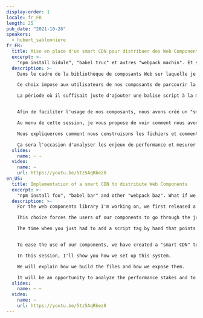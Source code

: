 ```yaml
---
display-order: 1
locale: fr_FR
length: 25
pub_date: "2021-10-26"
speakers:
  - hubert_sablonniere
fr_FR:
  title: Mise en place d'un smart CDN pour distribuer des Web Components
  excerpt: >-
    "npm install bidule", "babel truc" et autres "webpack machin". Et si on essayait autre chose ?
  description: >-
    Dans le cadre de la bibliothèque de composants Web sur laquelle je travaille, nous avons d'abord publié un paquet sur npm.

    Ce choix impose aux utilisateurs de nos composants de parcourir la jungle des outils basés sur Node.js, avec ses "npm install bidule", ses "babel truc" et autres "webpack machin".

    La période où il suffisait juste d'ajouter une balise script à la main qui pointe vers un CDN est loin derrière nous.


    Afin de faciliter l'usage de nos composants, nous avons créé un "smart CDN" pour exposer nos composants.

    Au menu de cette session, je vous propose de voir comment nous avons mis en place ce système.

    Nous expliquerons comment nous construisons les fichiers et comment nous les exposons.

    Ça sera l'occasion d'analyser les enjeux de performance et mesurer concrètement les impacts de différentes techniques d'optimisation.
  slides:
    name: ~ ~
  video:
    name: ~
    url: https://youtu.be/5tz5AqRbez8
en_US:
  title: Implementation of a smart CDN to distribute Web Components
  excerpt: >-
    "npm install foo", "babel bar" and other "webpack baz". What if we tried something else?
  description: >-
    For the web components library I'm working on, we first released a package on npm.

    This choice forces the users of our components to go through the jungle of Node.js-based tools, with its "npm install thingy", its "babel thingy" and other "webpack thingy".

    The time when you just had to add a script tag by hand that points to a CDN is long gone.


    To ease the use of our components, we have created a "smart CDN" to expose our components.

    In this session, I'll show you how we set up this system.

    We will explain how we build the files and how we expose them.

    It will be an opportunity to analyze the performance stakes and to measure concretely the impacts of different optimization techniques.
  slides:
    name: ~ ~
  video:
    name: ~
    url: https://youtu.be/5tz5AqRbez8
---
```

